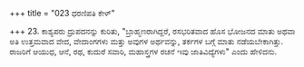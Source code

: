 +++
title = "023 ಧರಣಿಪತಿ ಕೇಳ್"

+++
23. ಕಾಶ್ಯಪರು ದ್ರುಪದನನ್ನು ಕುರಿತು, "ಬ್ರಾಹ್ಮಣರಾಗಿದ್ದರೆ, ರಸಭರಿತವಾದ ಹೊಸ ಭೋಜನದ ಮಾತು ಅಥವಾ ಅತಿ ಉತ್ತಮವಾದ ವೇದ, ವೇದಾಂಗಗಳು ಮತ್ತು ಅವುಗಳ ಅರ್ಥವನ್ನು, ತರ್ಕಗಳ ಬಗ್ಗೆ ಮಾತು ನಡೆಯಬೇಕಾಗಿತ್ತು. ರಾಜರಿಗೆ ಆಯುಧ, ಆನೆ, ರಥ, ಕುದುರೆ ಸವಾರಿ, ಮಹಾಸ್ತ್ರಗಳ ರಚನೆ ಇವು ಜಾತಿವಿದ್ಯೆಗಳು" ಎಂದು ಹೇಳಿದನು.